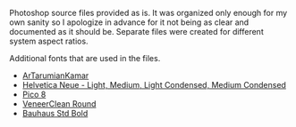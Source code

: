 Photoshop source files provided as is. It was organized only enough for my own sanity so I apologize in advance for it not being as clear and documented as it should be. Separate files were created for different system aspect ratios.

Additional fonts that are used in the files.
- [ArTarumianKamar](https://www.whatfontis.com/FF_ArTarumianKamar.font)
- [Helvetica Neue - Light, Medium, Light Condensed, Medium Condensed](https://www.myfonts.com/collections/neue-helvetica-font-linotype)
- [Pico 8](https://www.lexaloffle.com/bbs/?tid=3760)
- [VeneerClean Round](https://yellowdesignstudio.com/collections/veneer-clean)
- [Bauhaus Std Bold](https://www.myfonts.com/products/std-bold-177552-bauhaus-368331)
